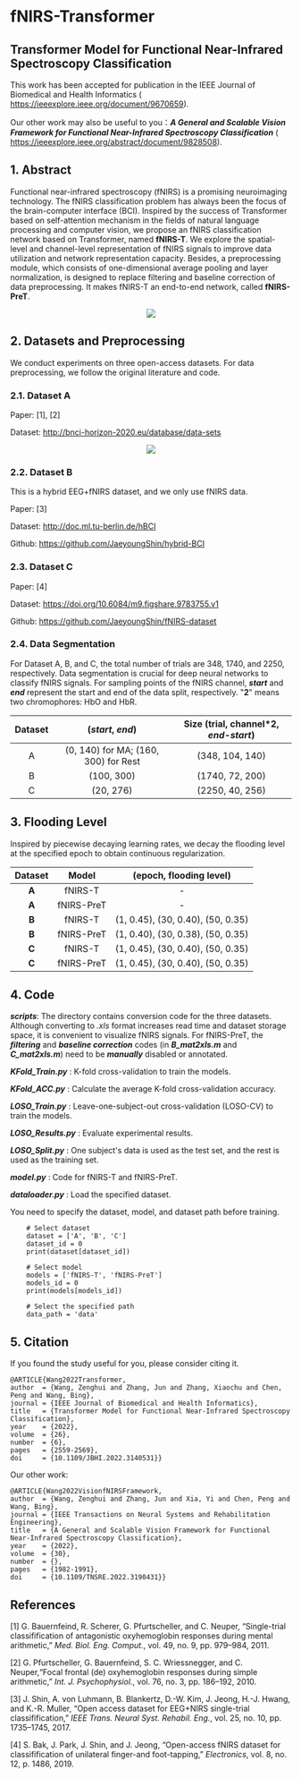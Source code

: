 # fNIRS-Transformer
## Transformer Model for Functional Near-Infrared Spectroscopy Classification
This work has been accepted for publication in the IEEE Journal of Biomedical and Health Informatics ( https://ieeexplore.ieee.org/document/9670659).

Our other work may also be useful to you：***A General and Scalable Vision Framework for Functional Near-Infrared Spectroscopy Classification***  ( https://ieeexplore.ieee.org/abstract/document/9828508).

##  1.  Abstract

Functional near-infrared spectroscopy (fNIRS) is a promising neuroimaging technology. The fNIRS classification problem has always been the focus of the brain-computer interface (BCI). Inspired by the success of Transformer based on self-attention mechanism in the fields of natural language processing and computer vision, we propose an fNIRS classification network based on Transformer, named **fNIRS-T**. We explore the spatial-level and channel-level representation of fNIRS signals to improve data utilization and network representation capacity. Besides, a preprocessing module, which consists of one-dimensional average pooling and layer normalization, is designed to replace filtering and baseline correction of data preprocessing. It makes fNIRS-T an end-to-end network, called **fNIRS-PreT**. 


<div align='center'>
<img src = 'fig/model.png'>
</div>


## 2. Datasets and Preprocessing

We conduct experiments on three open-access datasets. For data preprocessing, we follow the original literature and code.

### 2.1.  Dataset A
Paper: [1], [2]

Dataset:  http://bnci-horizon-2020.eu/database/data-sets 


<div align='center'>
<img src = 'fig/Dataset A.png'>
</div>

### 2.2.  Dataset B

This is a hybrid EEG+fNIRS dataset, and we only use fNIRS data.

Paper: [3]

Dataset:  http://doc.ml.tu-berlin.de/hBCI 

Github:  https://github.com/JaeyoungShin/hybrid-BCI 

### 2.3.  Dataset C
Paper: [4]

Dataset: https://doi.org/10.6084/m9.figshare.9783755.v1 

Github: https://github.com/JaeyoungShin/fNIRS-dataset 

### 2.4. Data Segmentation

For Dataset A, B, and C, the total number of trials are 348, 1740, and 2250, respectively.  Data segmentation is crucial for deep neural networks to classify fNIRS signals. For sampling points of the fNIRS channel, ***start*** and ***end*** represent the start and end of the data split, respectively. "**2**" means two chromophores: HbO and HbR.

| Dataset |           (*start*, *end*)           | Size (trial, channel*2, *end-start*) |
| :-----: | :----------------------------------: | :----------------------------------: |
|    A    | (0, 140) for MA; (160, 300) for Rest |           (348, 104, 140)            |
|    B    |              (100, 300)              |           (1740, 72, 200)            |
|    C    |              (20, 276)               |           (2250, 40, 256)            |



## 3. Flooding Level

Inspired by piecewise decaying learning rates, we decay the flooding level at the specified epoch to obtain continuous regularization. 

| Dataset |   Model    |      (epoch, flooding level)      |
| :-----: | :--------: | :-------------------------------: |
|  **A**  |  fNIRS-T   |                 -                 |
|  **A**  | fNIRS-PreT |                 -                 |
|  **B**  |  fNIRS-T   | (1, 0.45), (30, 0.40), (50, 0.35) |
|  **B**  | fNIRS-PreT | (1, 0.40), (30, 0.38), (50, 0.35) |
|  **C**  |  fNIRS-T   | (1, 0.45), (30, 0.40), (50, 0.35) |
|  **C**  | fNIRS-PreT | (1, 0.45), (30, 0.40), (50, 0.35) |



## 4. Code

 ***scripts***:  The  directory contains conversion code for the three datasets. Although converting to *.xls* format increases read time and dataset storage space, it is convenient to visualize fNIRS signals. For fNIRS-PreT, the ***filtering*** and ***baseline correction*** codes (in ***B_mat2xls.m*** and ***C_mat2xls.m***) need to be ***manually*** disabled or annotated.

***KFold_Train.py*** :  K-fold cross-validation to train the models.

***KFold_ACC.py*** :  Calculate the average K-fold cross-validation accuracy.

***LOSO_Train.py*** :  Leave-one-subject-out cross-validation (LOSO-CV) to train the models.

***LOSO_Results.py*** :  Evaluate experimental results.

***LOSO_Split.py*** :  One subject's data is used as the test set, and the rest is used as the training set.

***model.py*** :  Code for fNIRS-T and fNIRS-PreT.

***dataloader.py*** :  Load the specified dataset.

You need to specify the dataset, model, and dataset path before training.

```
    # Select dataset
    dataset = ['A', 'B', 'C']
    dataset_id = 0
    print(dataset[dataset_id])

    # Select model
    models = ['fNIRS-T', 'fNIRS-PreT']
    models_id = 0
    print(models[models_id])

    # Select the specified path
    data_path = 'data'
```



## 5. Citation

If you found the study useful for you, please consider citing it.
```
@ARTICLE{Wang2022Transformer,  
author  = {Wang, Zenghui and Zhang, Jun and Zhang, Xiaochu and Chen, Peng and Wang, Bing},  
journal = {IEEE Journal of Biomedical and Health Informatics},   
title   = {Transformer Model for Functional Near-Infrared Spectroscopy Classification},   
year    = {2022},  
volume  = {26},  
number  = {6},  
pages   = {2559-2569},  
doi     = {10.1109/JBHI.2022.3140531}}
```

Our other work:
```
@ARTICLE{Wang2022VisionfNIRSFramework,
author  = {Wang, Zenghui and Zhang, Jun and Xia, Yi and Chen, Peng and Wang, Bing},
journal = {IEEE Transactions on Neural Systems and Rehabilitation Engineering}, 
title   = {A General and Scalable Vision Framework for Functional Near-Infrared Spectroscopy Classification}, 
year    = {2022},
volume  = {30},
number  = {},
pages   = {1982-1991},
doi     = {10.1109/TNSRE.2022.3190431}}
```


## References

[1] G. Bauernfeind, R. Scherer, G. Pfurtscheller, and C. Neuper, “Single-trial classifification of antagonistic oxyhemoglobin responses during mental arithmetic,” *Med. Biol. Eng. Comput.*, vol. 49, no. 9, pp. 979–984, 2011.

[2] G. Pfurtscheller, G. Bauernfeind, S. C. Wriessnegger, and C. Neuper,“Focal frontal (de) oxyhemoglobin responses during simple arithmetic,” *Int. J. Psychophysiol.*, vol. 76, no. 3, pp. 186–192, 2010.

[3] J. Shin, A. von Luhmann, B. Blankertz, D.-W. Kim, J. Jeong, H.-J. Hwang, and K.-R. Muller, “Open access dataset for EEG+NIRS single-trial classifification,” *IEEE Trans. Neural Syst. Rehabil. Eng.*, vol. 25, no. 10, pp. 1735–1745, 2017.

[4] S. Bak, J. Park, J. Shin, and J. Jeong, “Open-access fNIRS dataset for classifification of unilateral finger-and foot-tapping,” *Electronics*, vol. 8, no. 12, p. 1486, 2019.
